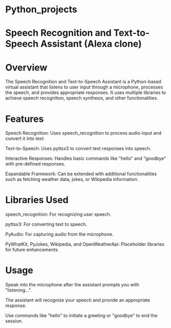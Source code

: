 # Python_projects
# Speech Recognition and Text-to-Speech Assistant (Alexa clone)
# Overview
The Speech Recognition and Text-to-Speech Assistant is a Python-based virtual assistant that listens to user input through a microphone, processes the speech, and provides appropriate responses. It uses multiple libraries to achieve speech recognition, speech synthesis, and other functionalities.

# Features
Speech Recognition: Uses speech_recognition to process audio input and convert it into text.

Text-to-Speech: Uses pyttsx3 to convert text responses into speech.

Interactive Responses: Handles basic commands like "hello" and "goodbye" with pre-defined responses.

Expandable Framework: Can be extended with additional functionalities such as fetching weather data, jokes, or Wikipedia information.

# Libraries Used
speech_recognition: For recognizing user speech.

pyttsx3: For converting text to speech.

PyAudio: For capturing audio from the microphone.

PyWhatKit, PyJokes, Wikipedia, and OpenWeatherApi: Placeholder libraries for future enhancements.

# Usage
Speak into the microphone after the assistant prompts you with "listening...".

The assistant will recognize your speech and provide an appropriate response.

Use commands like "hello" to initiate a greeting or "goodbye" to end the session.

